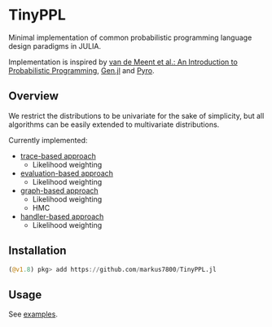 
# TinyPPL

Minimal implementation of common probabilistic programming language design paradigms in JULIA.

Implementation is inspired by [van de Meent et al.: An Introduction to Probabilistic Programming](https://arxiv.org/abs/1809.10756), [Gen.jl](https://github.com/probcomp/Gen.jl) and [Pyro](https://github.com/pyro-ppl/pyro).

## Overview

We restrict the distributions to be univariate for the sake of simplicity, but all algorithms can be easily extended to multivariate distributions.

Currently implemented:

- [trace-based approach](src/trace/readme.md)  
  - Likelihood weighting
- [evaluation-based approach](src/evaluation/readme.md)  
  - Likelihood weighting
- [graph-based approach](src/graph/readme.md)  
  - Likelihood weighting
  - HMC
- [handler-based approach](src/handler/readme.md)  
  - Likelihood weighting

## Installation
```julia
(@v1.8) pkg> add https://github.com/markus7800/TinyPPL.jl
```

## Usage

See [examples](examples/readme.md).